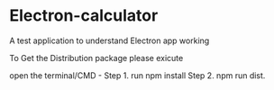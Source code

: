 # Electron-calculator
A test application to understand Electron app working


To Get the Distribution package please exicute 

open the terminal/CMD -
Step 1. run npm install
Step 2. npm run dist.
